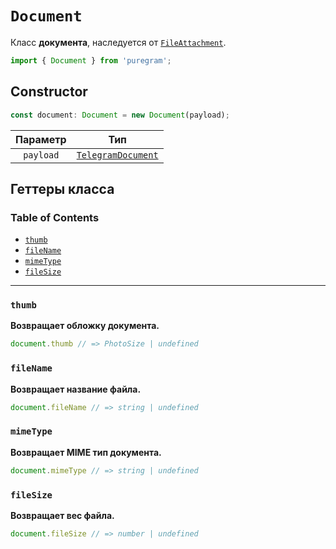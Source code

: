 # `Document`

Класс **документа**, наследуется от [`FileAttachment`](file-attachment.md).

```ts
import { Document } from 'puregram';
```

## Constructor

```ts
const document: Document = new Document(payload);
```

| Параметр  |                                Тип                                |
| :-------: | :---------------------------------------------------------------: |
| `payload` | [`TelegramDocument`](https://core.telegram.org/bots/api#document) |

## Геттеры класса

### Table of Contents

* [`thumb`](#thumb)
* [`fileName`](#filename)
* [`mimeType`](#mimetype)
* [`fileSize`](#filesize)

---

### `thumb`

**Возвращает обложку документа.**

```ts
document.thumb // => PhotoSize | undefined
```

### `fileName`

**Возвращает название файла.**

```ts
document.fileName // => string | undefined
```

### `mimeType`

**Возвращает MIME тип документа.**

```ts
document.mimeType // => string | undefined
```

### `fileSize`

**Возвращает вес файла.**

```ts
document.fileSize // => number | undefined
```
